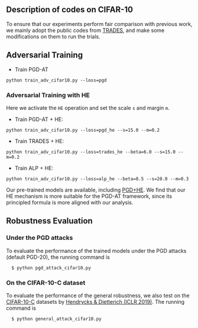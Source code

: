## Description of codes on CIFAR-10

To ensure that our experiments perform fair comparison with previous work, we mainly adopt the public codes from [TRADES](https://github.com/yaodongyu/TRADES), and make some modifications on them to run the trials.

## Adversarial Training 

* Train PGD-AT
```shell
python train_adv_cifar10.py --loss=pgd
```

### Adversarial Training with HE
Here we activate the `HE` operation and set the scale `s` and margin `m`.

* Train PGD-AT + HE:
```shell
python train_adv_cifar10.py --loss=pgd_he --s=15.0 --m=0.2
```

* Train TRADES + HE:
```shell
python train_adv_cifar10.py --loss=trades_he --beta=6.0 --s=15.0 --m=0.2
```

* Train ALP + HE:
```shell
python train_adv_cifar10.py --loss=alp_he --beta=0.5 --s=20.0 --m=0.3
```

Our pre-trained models are available, including [PGD+HE](http://ml.cs.tsinghua.edu.cn/~xiaoyang/downloads/weights/model-wideres-pgdHE.pt). We find that our HE mechanism is more suitable for the PGD-AT framework, since its principled formula is more aligned with our analysis.

## Robustness Evaluation

### Under the PGD attacks
To evaluate the performance of the trained models under the PGD attacks (default PGD-20), the running command is 
```shell
  $ python pgd_attack_cifar10.py
```

### On the CIFAR-10-C dataset

To evaluate the performance of the general robustness, we also test on the [CIFAR-10-C](https://zenodo.org/record/2535967) datasets by [Hendrycks & Dietterich (ICLR 2019)](https://arxiv.org/abs/1903.12261).
The running command is
```shell
  $ python general_attack_cifar10.py
```
